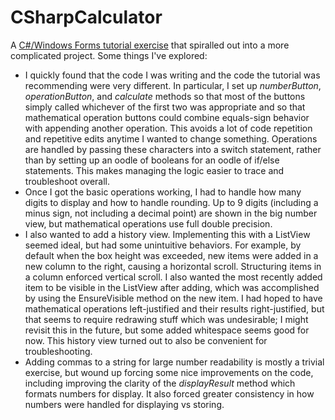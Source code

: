 # CSharpCalculator

A [C#/Windows Forms tutorial exercise](https://www.homeandlearn.co.uk/csharp/csharp_s2p15.html) that spiralled out into a more complicated project. Some things I've explored:
* I quickly found that the code I was writing and the code the tutorial was recommending were very different. In particular, I set up *numberButton*, *operationButton*, and *calculate* methods so that most of the buttons simply called whichever of the first two was appropriate and so that mathematical operation buttons could combine equals-sign behavior with appending another operation. This avoids a lot of code repetition and repetitive edits anytime I wanted to change something. Operations are handled by passing these characters into a switch statement, rather than by setting up an oodle of booleans for an oodle of if/else statements. This makes managing the logic easier to trace and troubleshoot overall.
* Once I got the basic operations working, I had to handle how many digits to display and how to handle rounding. Up to 9 digits (including a minus sign, not including a decimal point) are shown in the big number view, but mathematical operations use full double precision.
* I also wanted to add a history view. Implementing this with a ListView seemed ideal, but had some unintuitive behaviors. For example, by default when the box height was exceeded, new items were added in a new column to the right, causing a horizontal scroll. Structuring items in a column enforced vertical scroll. I also wanted the most recently added item to be visible in the ListView after adding, which was accomplished by using the EnsureVisible method on the new item. I had hoped to have mathematical operations left-justified and their results right-justified, but that seems to require redrawing stuff which was undesirable; I might revisit this in the future, but some added whitespace seems good for now. This history view turned out to also be convenient for troubleshooting.
* Adding commas to a string for large number readability is mostly a trivial exercise, but wound up forcing some nice improvements on the code, including improving the clarity of the *displayResult* method which formats numbers for display. It also forced greater consistency in how numbers were handled for displaying vs storing.
